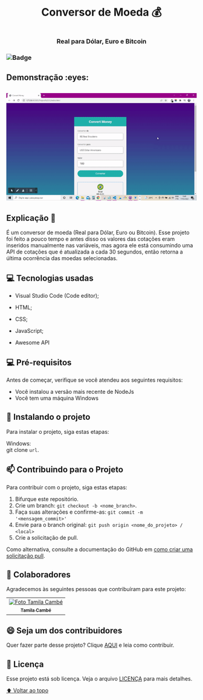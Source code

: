 # 
<h1 align = center> Conversor de Moeda 💰<h1>
 <h3 align = center> Real para Dólar, Euro e Bitcoin <h3>
 
![Badge](https://img.shields.io/static/v1?label=DEV&message=Tamila&color=4b0082&style=flat&logo=)
   
<h2>Demonstração :eyes:<h2>
  
![page](https://github.com/TamilaCambe/Convert-Money-JS/blob/main/assets/ezgif.com-gif-maker%20(2).gif)
 
 ## Explicação 📑
 
 <p> É um conversor de moeda (Real para Dólar, Euro ou Bitcoin). Esse projeto foi feito a pouco tempo e antes disso os valores das cotações eram inseridos manualmente nas variáveis, mas agora ele está consumindo uma API de cotações que é atualizada a cada 30 segundos, então retorna a última ocorrência das moedas selecionadas. <p>
   
## 💻 Tecnologias usadas

 * Visual Studio Code (Code editor);

* HTML;

* CSS;
   
* JavaScript;
 
* Awesome API

## 💻 Pré-requisitos

Antes de começar, verifique se você atendeu aos seguintes requisitos:
<!---Estes são apenas requisitos de exemplo. Adicionar, duplicar ou remover conforme necessário--->
* Você instalou a versão mais recente de  NodeJs
* Você tem uma máquina Windows 

## 🚀 Instalando o projeto 

Para instalar o projeto, siga estas etapas:

Windows: <br>
git clone `url`.

## 📫 Contribuindo para o Projeto 
<!---Se o seu README for longo ou se você tiver algum processo ou etapas específicas que deseja que os contribuidores sigam, considere a criação de um arquivo CONTRIBUTING.md separado--->
Para contribuir com o projeto, siga estas etapas:

1. Bifurque este repositório.
2. Crie um branch: `git checkout -b <nome_branch>`.
3. Faça suas alterações e confirme-as: `git commit -m '<mensagem_commit>'`
4. Envie para o branch original: `git push origin <nome_do_projeto> / <local>`
5. Crie a solicitação de pull.

Como alternativa, consulte a documentação do GitHub em [como criar uma solicitação pull](https://help.github.com/en/github/collaborating-with-issues-and-pull-requests/creating-a-pull-request).

## 🤝 Colaboradores

Agradecemos às seguintes pessoas que contribuíram para este projeto:

<table>
  <tr>
    <td align="center">
      <a href="#">
        <img src="https://user-images.githubusercontent.com/97356148/200593308-6b8ee53d-ea7a-4653-a967-8624e625debd.jpg" width="100px;" alt="Foto Tamila Cambé"/><br>
        <sub>
          <b>Tamila Cambé</b>
        </sub>
      </a>
    </td>
  </tr>
</table>


## 😄 Seja um dos contribuidores<br>

Quer fazer parte desse projeto? Clique [AQUI](CONTRIBUTING.md) e leia como contribuir.

## 📝 Licença

Esse projeto está sob licença. Veja o arquivo [LICENÇA](LICENSE.md) para mais detalhes.

[⬆ Voltar ao topo](#ProjetoHVEX)<br>
